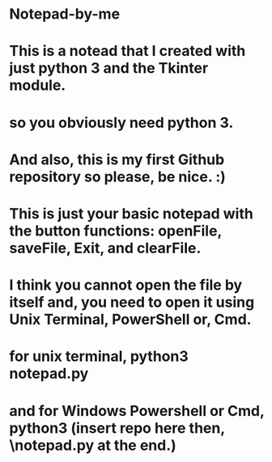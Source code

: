 # Notepad-by-me
# This is a notead that I created with just python 3 and the Tkinter module.
# so you obviously need python 3.
# And also, this is my first Github repository so please, be nice. :)
# This is just your basic notepad with the button functions: openFile, saveFile, Exit, and clearFile.
# I think you cannot open the file by itself and, you need to open it using Unix Terminal, PowerShell or, Cmd.
# for unix terminal, python3 notepad.py
# and for Windows Powershell or Cmd, python3 (insert repo here then, \notepad.py at the end.)
